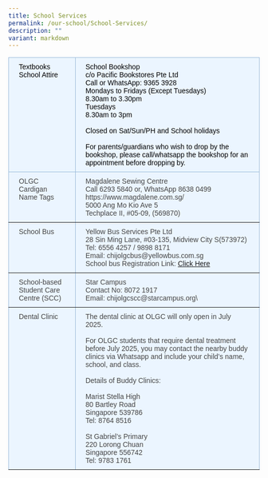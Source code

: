 ```yaml
---
title: School Services
permalink: /our-school/School-Services/
description: ""
variant: markdown
---
```

<style type="text/css">
.tg  {border-collapse:collapse;border-color:#9ABAD9;border-spacing:0;}
.tg td{background-color:#EBF5FF;border-color:#9ABAD9;border-style:solid;border-width:1px;color:#444;
  font-family:Arial, sans-serif;font-size:14px;overflow:hidden;padding:10px 20px;word-break:normal;}
.tg th{background-color:#409cff;border-color:#9ABAD9;border-style:solid;border-width:1px;color:#fff;
  font-family:Arial, sans-serif;font-size:14px;font-weight:normal;overflow:hidden;padding:10px 20px;word-break:normal;}
.tg .tg-3gn3{background-color:#ebf5ff;border-color:inherit;color:#000000;text-align:left;vertical-align:top}
.tg .tg-0pky{border-color:inherit;text-align:left;vertical-align:top}
</style>
<table class="tg"><thead>
  <tr>
    <th class="tg-3gn3">Textbooks <br>School Attire </th>
    <th class="tg-3gn3">School Bookshop<br>c/o Pacific Bookstores Pte Ltd<br>Call or WhatsApp: 9365 3928<br>Mondays to Fridays (Except Tuesdays)<br>8.30am to 3.30pm<br>Tuesdays<br>8.30am to 3pm<br><br>Closed on Sat/Sun/PH and School holidays<br><br>For parents/guardians who wish to drop by the bookshop, please call/whatsapp the bookshop for an appointment before dropping by.<br></th>
  </tr></thead>
<tbody>
  <tr>
    <td class="tg-0pky">OLGC Cardigan<br>Name Tags</td>
    <td class="tg-0pky">Magdalene Sewing Centre<br>Call 6293 5840 or, WhatsApp 8638 0499<br>https://www.magdalene.com.sg/<br>5000 Ang Mo Kio Ave 5<br>Techplace II, #05-09, (569870)</td>
  </tr>
  <tr>
    <td class="tg-0pky">School Bus</td>
    <td class="tg-0pky">Yellow Bus Services Pte Ltd<br>28 Sin Ming Lane, #03-135, Midview City S(573972)<br>Tel: 6556 4257 / 9898 8171<br>Email: chijolgcbus@yellowbus.com.sg<br>School bus Registration Link: <a rel="noopener noreferrer" target="_blank" href="https://yellowbus.adaptivebizapp.com/REGISTRATION/CREATEBYSCHOOL?IDE=cjXlSbTPCUIoYqCDs/4NkyXCpKggXBdeSVpSCKSuNMD0xZ8RybQMU7M4VwJuHdke+nVdsP7QxS3LvC/XSvgnqBV1BX9vNBADfFRxW86nI9Q=">Click Here</a></td>
  </tr>
  <tr>
    <td class="tg-0pky">School-based Student Care Centre (SCC)</td>
    <td class="tg-0pky">Star Campus<br>Contact No: 8072 1917<br>Email: chijolgcscc@starcampus.org\</td>
  </tr>
  <tr>
    <td class="tg-0pky">Dental Clinic</td>
    <td class="tg-0pky">The dental clinic at OLGC will only open in July 2025.<br><br>For OLGC students that require dental treatment before July 2025, you may contact the nearby buddy clinics via Whatsapp and include your child’s name, school, and class.
<br>			
<br>Details of Buddy Clinics:<br>
<br>Marist Stella High
<br>80 Bartley Road
<br>Singapore 539786
<br>Tel: 8764 8516
<br>
<br>St Gabriel’s Primary
<br>220 Lorong Chuan
<br>Singapore 556742
<br>Tel: 9783 1761			
</td>
  </tr>
</tbody></table>